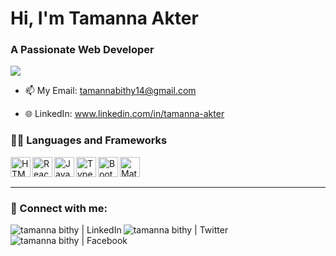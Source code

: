 
# Hi, I'm Tamanna Akter
### A Passionate Web Developer

<p>
  <a href="https://git.io/typing-svg"><img src="https://readme-typing-svg.herokuapp.com?color=36BCF7&lines=01%2B+years+of+coding+experience;Always+exploring+new+things;Full+stack+web+developer+"></a>
</p>

- 📫 My Email: tamannabithy14@gmail.com
<!-- - 🌐 Portfolio: <a href="https://taibislamdipu.netlify.app/" target="_blank">taibislamdipu.netlify.app</a> -->
- 🌐 LinkedIn: <a href="https://www.linkedin.com/in/tamanna-akter/" target="_blank">www.linkedin.com/in/tamanna-akter</a>

### 👨‍💻 Languages and Frameworks

<img align="left" alt="HTML5" title="HTML5" height="32" width="32" src="https://img.icons8.com/color/48/000000/html-5--v1.png"/>
<img align="left" alt="ReactJs" title="ReactJS" height="32" width="32" src="https://img.icons8.com/color/48/000000/react-native.png"/>
<!-- <img align="left" alt="ExpressJS" title="ExpressJS" height="32" width="32" src="https://i.imgur.com/HIF5Fwy.jpg"/> -->
<img align="left" alt="JavaScript" title="JavaScript" height="32" width="32" src="https://img.icons8.com/color/48/000000/javascript--v1.png" />
<img align="left" alt="Typescript" title="Typescript" height="32" width="32" src="https://img.icons8.com/color/48/000000/typescript.png" />
<!-- <img align="left" alt="NodeJS" title="NodeJS" height="32" width="32" src="https://img.icons8.com/color/48/000000/nodejs.png" /> -->
<!-- <img align="left" alt="MongoDB" title="MongoDB" height="32" width="32" src="https://img.icons8.com/color/48/000000/mongodb.png" /> -->
<!-- <img align="left" alt="Firebase" title="Firebase" height="32" width="32" src="https://img.icons8.com/color/48/000000/firebase.png" /> -->
<img align="left" alt="Bootstrap" title="Bootstrap" height="32" width="32" src="https://img.icons8.com/color/48/000000/bootstrap.png" />
<img align="left" alt="Material-UI" title="Material-UI" height="32" width="32" src="https://img.icons8.com/color/48/000000/material-ui.png" />
<!-- <img align="left" alt="Ant Design" title="Ant Design" height="32" width="32" src="https://i.imgur.com/y42qtQb.png" /> -->

<br />
<br />

---

### 🤝 Connect with me:

[<img align="left" alt="tamanna bithy | LinkedIn" title="LinkedIn" src="https://img.shields.io/badge/LinkedIn-0077B5?style=for-the-badge&logo=linkedin&logoColor=white" />][linkedin]
<!-- [<img align="left" alt="taib islam dipu | Medium" title="Medium" src="https://img.shields.io/badge/Medium-12100E?style=for-the-badge&logo=medium&logoColor=white" />][medium] -->
[<img align="left" alt="tamanna bithy | Twitter" title="Twitter" src="https://img.shields.io/badge/Twitter-1DA1F2?style=for-the-badge&logo=twitter&logoColor=white" />][twitter]
[<img align="left" alt="tamanna bithy | Facebook" title="Facebook" src="https://img.shields.io/badge/Facebook-1877F2?style=for-the-badge&logo=facebook&logoColor=white" target="_blank" />][facebook]

<br />
<br />



<!-- [website]: https://taibislamdipu.netlify.app/ -->
[facebook]: https://web.facebook.com/chayabithy.kusum/
[twitter]: https://twitter.com/BithyTamanna
[linkedin]: https://www.linkedin.com/in/tamanna-akter/
<!-- [medium]: https://taibislamdipu.medium.com/ -->
[email]: tamannabithy14@gmail.com